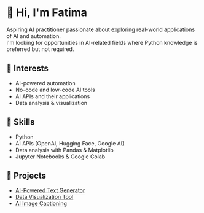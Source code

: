 # 👋 Hi, I'm Fatima 

Aspiring AI practitioner passionate about exploring real-world applications of AI and automation.  
I'm looking for opportunities in AI-related fields where Python knowledge is preferred but not required.  

## 🚀 Interests  
- AI-powered automation  
- No-code and low-code AI tools  
- AI APIs and their applications  
- Data analysis & visualization  

## 🔧 Skills  
- Python  
- AI APIs (OpenAI, Hugging Face, Google AI)  
- Data analysis with Pandas & Matplotlib  
- Jupyter Notebooks & Google Colab  

## 📌 Projects  
- [AI-Powered Text Generator](https://github.com/DeepSynthAI/ai-text-generator/)
- [Data Visualization Tool](https://github.com/DeepSynthAI/data_visualization/)
- [AI Image Captioning](https://github.com/DeepSynthAI/ai-image-captioning/)
